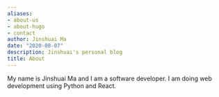 ```yaml
---
aliases:
- about-us
- about-hugo
- contact
author: Jinshuai Ma
date: "2020-08-07"
description: Jinshuai's personal blog
title: About
---
```


My name is Jinshuai Ma and I am a software developer. I am doing web development using Python and React.
